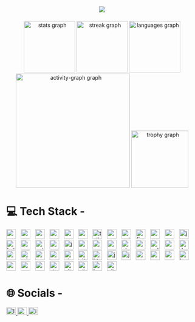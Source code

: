 <div align="center">
  <img src="https://profile-counter.glitch.me/gauravdubey19/count.svg?"  />
</div>

###

<div align="center">
  <img src="https://github-readme-stats.vercel.app/api?username=gauravdubey19&hide_title=false&hide_rank=true&show_icons=true&include_all_commits=true&count_private=true&disable_animations=false&theme=tokyonight&locale=en&hide_border=true&order=1&custom_title=Gaurav%20Dubey's%20Stats" height="135" alt="stats graph"  />
  <img src="https://streak-stats.demolab.com?user=gauravdubey19&locale=en&mode=weekly&theme=tokyonight&hide_border=true&border_radius=2&date_format=M%20j%5B,%20Y%5D&order=3" height="135" alt="streak graph"  />
  <img src="https://github-readme-stats.vercel.app/api/top-langs?username=gauravdubey19&locale=en&hide_title=false&layout=compact&card_width=320&langs_count=10&theme=tokyonight&hide_border=true&order=2"
height="135" alt="languages graph"  />
  <img src="https://github-readme-activity-graph.vercel.app/graph?username=gauravdubey19&radius=16&theme=react&area=true&order=5&bg_color=#000&hide_title=false&hide_border=true" height="300" alt="activity-graph graph"  />
  <img src="https://github-profile-trophy.vercel.app?username=gauravdubey19&theme=onestar&column=-1&row=1&margin-w=8&margin-h=8&no-bg=false&no-frame=false&order=4" height="150" alt="trophy graph"  />
</div>

###
<h1>💻 Tech Stack -</h1>
<div align="left">
  <img src="https://img.shields.io/badge/MongoDB-47A248?logo=mongodb&logoColor=white&style=for-the-badge" height="25" alt="mongodb logo"  />
  <img width="5" />
  <img src="https://img.shields.io/badge/Express-000000?logo=express&logoColor=white&style=for-the-badge" height="25" alt="express logo"  />
  <img width="5" />
  <img src="https://img.shields.io/badge/React-61DAFB?logo=react&logoColor=black&style=for-the-badge" height="25" alt="react logo"  />
  <img width="5" />
  <img src="https://img.shields.io/badge/Next.js-000000?logo=nextdotjs&logoColor=white&style=for-the-badge" height="25" alt="nextjs logo"  />
  <img width="5" />
  <img src="https://img.shields.io/badge/Node.js-339933?logo=nodedotjs&logoColor=white&style=for-the-badge" height="25" alt="nodejs logo"  />
  <img width="5" />
  <img src="https://img.shields.io/badge/npm-CB3837?logo=npm&logoColor=white&style=for-the-badge" height="25" alt="npm logo"  />
  <img width="5" />
  <img src="https://img.shields.io/badge/Tailwind CSS-06B6D4?logo=tailwindcss&logoColor=black&style=for-the-badge" height="25" alt="tailwindcss logo"  />
  <img width="5" />
  <img src="https://img.shields.io/badge/Vercel-000000?logo=vercel&logoColor=white&style=for-the-badge" height="25" alt="vercel logo"  />
  <img width="5" />
  <img src="https://img.shields.io/badge/Netlify-00C7B7?logo=netlify&logoColor=black&style=for-the-badge" height="25" alt="netlify logo"  />
  <img width="5" />
  <img src="https://img.shields.io/badge/Firebase-FFCA28?logo=firebase&logoColor=black&style=for-the-badge" height="25" alt="firebase logo"  />
  <img width="5" />
  <img src="https://img.shields.io/badge/Android-3DDC84?logo=android&logoColor=black&style=for-the-badge" height="25" alt="android logo"  />
  <img width="5" />
  <img src="https://img.shields.io/badge/Android Studio-3DDC84?logo=androidstudio&logoColor=black&style=for-the-badge" height="25" alt="androidstudio logo"  />
  <img width="5" />
  <img src="https://camo.githubusercontent.com/b0648ef7a9b6980ea27c1caaeb06d5c8503dbb4f9b4d9d7ca1df60a5edc14340/68747470733a2f2f696d672e736869656c64732e696f2f62616467652f6a6176612d2532334544384230302e7376673f7374796c653d666f722d7468652d6261646765266c6f676f3d6f70656e6a646b266c6f676f436f6c6f723d7768697465" height="25" alt="java logo"  />
  <img width="5" />
  <img src="https://img.shields.io/badge/Kotlin-7F52FF?logo=kotlin&logoColor=white&style=for-the-badge" height="25" alt="kotlin logo"  />
  <img width="5" />
  <img src="https://img.shields.io/badge/Gradle-02303A?logo=gradle&logoColor=white&style=for-the-badge" height="25" alt="gradle logo"  />
  <img width="5" />
  <img src="https://img.shields.io/badge/Python-3776AB?logo=python&logoColor=white&style=for-the-badge" height="25" alt="python logo"  />
  <img width="5" />
  <img src="https://img.shields.io/badge/Anaconda-44A833?logo=anaconda&logoColor=white&style=for-the-badge" height="25" alt="anaconda logo"  />
  <img width="5" />
  <img src="https://img.shields.io/badge/Jupyter-F37626?logo=jupyter&logoColor=black&style=for-the-badge" height="25" alt="jupyter logo"  />
  <img width="5" />
  <img src="https://img.shields.io/badge/Raspberry Pi-A22846?logo=raspberrypi&logoColor=white&style=for-the-badge" height="25" alt="raspberrypi logo"  />
  <img width="5" />
  <img src="https://img.shields.io/badge/R-276DC3?logo=r&logoColor=white&style=for-the-badge" height="25" alt="r logo"  />
  <img width="5" />
  <img src="https://img.shields.io/badge/PowerShell-5391FE?logo=powershell&logoColor=black&style=for-the-badge" height="25" alt="powershell logo"  />
  <img width="5" />
  <img src="https://img.shields.io/badge/PHP-777BB4?logo=php&logoColor=black&style=for-the-badge" height="25" alt="php logo"  />
  <img width="5" />
  <img src="https://img.shields.io/badge/C-A8B9CC?logo=c&logoColor=black&style=for-the-badge" height="25" alt="c logo"  />
  <img width="5" />
  <img src="https://img.shields.io/badge/C++-00599C?logo=cplusplus&logoColor=white&style=for-the-badge" height="25" alt="cplusplus logo"  />
  <img width="5" />
  <img src="https://img.shields.io/badge/C Sharp-239120?logo=csharp&logoColor=white&style=for-the-badge" height="25" alt="csharp logo"  />
  <img width="5" />
  <img src="https://img.shields.io/badge/.NET-512BD4?logo=dotnet&logoColor=white&style=for-the-badge" height="25" alt="dot-net logo"  />
  <img width="5" />
  <img src="https://img.shields.io/badge/MySQL-4479A1?logo=mysql&logoColor=white&style=for-the-badge" height="25" alt="mysql logo"  />
  <img width="5" />
  <img src="https://img.shields.io/badge/Microsoft SQL Server-CC2927?logo=microsoftsqlserver&logoColor=white&style=for-the-badge" height="25" alt="microsoftsqlserver logo"  />
  <img width="5" />
  <img src="https://img.shields.io/badge/Oracle-F80000?logo=oracle&logoColor=white&style=for-the-badge" height="25" alt="oracle logo"  />
  <img width="5" />
  <img src="https://img.shields.io/badge/Visual Studio Code-007ACC?logo=visualstudiocode&logoColor=white&style=for-the-badge" height="25" alt="vscode logo"  />
  <img width="5" />
  <img src="https://img.shields.io/badge/Visual Studio-5C2D91?logo=visualstudio&logoColor=white&style=for-the-badge" height="25" alt="visualstudio logo"  />
  <img width="5" />
  <img src="https://img.shields.io/badge/Vite-646CFF?logo=vite&logoColor=white&style=for-the-badge" height="25" alt="vite logo"  />
  <img width="5" />
  <img src="https://img.shields.io/badge/HTML5-E34F26?logo=html5&logoColor=white&style=for-the-badge" height="25" alt="html5 logo"  />
  <img width="5" />
  <img src="https://img.shields.io/badge/JavaScript-F7DF1E?logo=javascript&logoColor=black&style=for-the-badge" height="25" alt="javascript logo"  />
  <img width="5" />
  <img src="https://img.shields.io/badge/jQuery-0769AD?logo=jquery&logoColor=white&style=for-the-badge" height="25" alt="jquery logo"  />
  <img width="5" />
  <img src="https://img.shields.io/badge/Socket.io-010101?logo=socketdotio&logoColor=white&style=for-the-badge" height="25" alt="socketio logo"  />
  <img width="5" />
  <img src="https://img.shields.io/badge/CSS3-1572B6?logo=css3&logoColor=white&style=for-the-badge" height="25" alt="css3 logo"  />
  <img width="5" />
  <img src="https://img.shields.io/badge/Sass-CC6699?logo=sass&logoColor=black&style=for-the-badge" height="25" alt="sass logo"  />
  <img width="5" />
  <img src="https://img.shields.io/badge/Bootstrap-7952B3?logo=bootstrap&logoColor=white&style=for-the-badge" height="25" alt="bootstrap logo"  />
  <img width="5" />
  <img src="https://img.shields.io/badge/CodePen-000000?logo=codepen&logoColor=white&style=for-the-badge" height="25" alt="codepen logo"  />
  <img width="5" />
  <img src="https://img.shields.io/badge/Google Cloud-4285F4?logo=googlecloud&logoColor=white&style=for-the-badge" height="25" alt="googlecloud logo"  />
  <img width="5" />
  <img src="https://img.shields.io/badge/Amazon AWS-232F3E?logo=amazonaws&logoColor=white&style=for-the-badge" height="25" alt="amazonwebservices logo"  />
  <img width="5" />
  <img src="https://img.shields.io/badge/Stack Overflow-F58025?logo=stackoverflow&logoColor=black&style=for-the-badge" height="25" alt="stackoverflow logo"  />
  <img width="5" />
  <img src="https://img.shields.io/badge/Git-F05032?logo=git&logoColor=white&style=for-the-badge" height="25" alt="git logo"  />
  <img width="5" />
  <img src="https://img.shields.io/badge/GitHub-181717?logo=github&logoColor=white&style=for-the-badge" height="25" alt="github logo"  />
  <img width="5" />
  <img src="https://img.shields.io/badge/GNU Bash-4EAA25?logo=gnubash&logoColor=white&style=for-the-badge" height="25" alt="bash logo"  />
  <img width="5" />
  <img src="https://img.shields.io/badge/GitHub Actions-2088FF?logo=githubactions&logoColor=white&style=for-the-badge" height="25" alt="githubactions logo"  />
</div>

###
<h1>🌐 Socials -</h1>
<div align="left">
  <a href="https://www.linkedin.com/in/gaurav-d-b7336a2a8/" target="_blank">
    <img src="https://raw.githubusercontent.com/maurodesouza/profile-readme-generator/master/src/assets/icons/social/linkedin/default.svg" width="25" height="20" alt="linkedin logo"  />
  </a>
  <a href="https://discord.com/channels/553216852130660353/1018120802085916722" target="_blank">
    <img src="https://raw.githubusercontent.com/maurodesouza/profile-readme-generator/master/src/assets/icons/social/discord/default.svg" width="25" height="20" alt="discord logo"  />
  </a>
  <a href="https://www.instagram.com/silent_way19/" target="_blank">
    <img src="https://raw.githubusercontent.com/maurodesouza/profile-readme-generator/master/src/assets/icons/social/instagram/default.svg" width="25" height="20" alt="instagram logo"  />
  </a>
</div>

###


